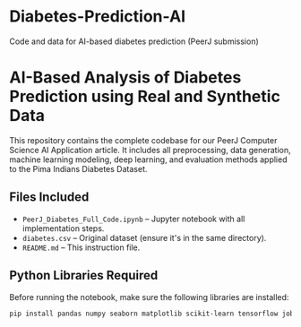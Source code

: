 # Diabetes-Prediction-AI
Code and data for AI-based diabetes prediction (PeerJ submission)

# AI-Based Analysis of Diabetes Prediction using Real and Synthetic Data

This repository contains the complete codebase for our PeerJ Computer Science AI Application article. It includes all preprocessing, data generation, machine learning modeling, deep learning, and evaluation methods applied to the Pima Indians Diabetes Dataset.

##  Files Included

- `PeerJ_Diabetes_Full_Code.ipynb` – Jupyter notebook with all implementation steps.
- `diabetes.csv` – Original dataset (ensure it's in the same directory).
- `README.md` – This instruction file.

##  Python Libraries Required

Before running the notebook, make sure the following libraries are installed:

```bash
pip install pandas numpy seaborn matplotlib scikit-learn tensorflow joblib
